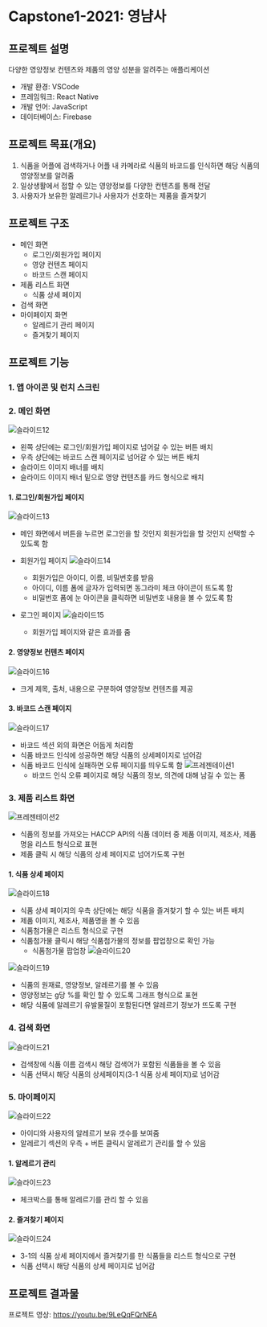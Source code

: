 # Capstone1-2021: 영냠사

## 프로젝트 설명 
다양한 영양정보 컨텐츠와 제품의 영양 성분을 알려주는 애플리케이션

- 개발 환경: VSCode
- 프레임워크: React Native
- 개발 언어:  JavaScript
- 데이터베이스: Firebase

## 프로젝트 목표(개요)
1) 식품을 어플에 검색하거나 어플 내 카메라로 식품의 바코드를 인식하면 해당 식품의 영양정보를 알려줌
2) 일상생활에서 접할 수 있는 영양정보를 다양한 컨텐츠를 통해 전달 
3) 사용자가 보유한 알레르기나 사용자가 선호하는 제품을 즐겨찾기

## 프로젝트 구조
- 메인 화면
  - 로그인/회원가입 페이지
  - 영양 컨텐츠 페이지
  - 바코드 스캔 페이지
- 제품 리스트 화면
  - 식품 상세 페이지
- 검색 화면 
- 마이페이지 화면
  - 알레르기 관리 페이지
  - 즐겨찾기 페이지

## 프로젝트 기능
### 1. 앱 아이콘 및 런치 스크린

### 2. 메인 화면
![슬라이드12](https://user-images.githubusercontent.com/76260153/145685721-b833e225-4e90-478e-b166-3cce1373a8a4.PNG)
- 왼쪽 상단에는 로그인/회원가입 페이지로 넘어갈 수 있는 버튼 배치
- 우측 상단에는 바코드 스캔 페이지로 넘어갈 수 있는 버튼 배치
- 슬라이드 이미지 배너를 배치
- 슬라이드 이미지 배너 밑으로 영양 컨텐츠를 카드 형식으로 배치

#### 1. 로그인/회원가입 페이지 
![슬라이드13](https://user-images.githubusercontent.com/76260153/145685782-85168c77-1900-46d9-8464-f8c1b59e9560.PNG)
- 메인 화면에서 버튼을 누르면 로그인을 할 것인지 회원가입을 할 것인지 선택할 수 있도록 함

- 회원가입 페이지
![슬라이드14](https://user-images.githubusercontent.com/76260153/145685802-faeee1d5-4fb5-4402-be49-6467088e6570.PNG)
  - 회원가입은 아이디, 이름, 비밀번호를 받음
  - 아이디, 이름 폼에 글자가 입력되면 동그라미 체크 아이콘이 뜨도록 함
  - 비밀번호 폼에 눈 아이콘을 클릭하면 비밀번호 내용을 볼 수 있도록 함

- 로그인 페이지
![슬라이드15](https://user-images.githubusercontent.com/76260153/145685836-48954c64-5bbb-4d01-a217-b8875f7405e0.PNG)
  - 회원가입 페이지와 같은 효과를 줌

#### 2. 영양정보 컨텐츠 페이지
![슬라이드16](https://user-images.githubusercontent.com/76260153/145685910-c1d8b74a-3306-4c2e-81d7-7dc72c8b9a27.PNG)
- 크게 제목, 출처, 내용으로 구분하여 영양정보 컨텐츠를 제공

#### 3. 바코드 스캔 페이지
![슬라이드17](https://user-images.githubusercontent.com/76260153/145685947-232ec609-2e2d-40e5-bb9e-a81c4e83def4.PNG)
- 바코드 섹션 외의 화면은 어둡게 처리함
- 식품 바코드 인식에 성공하면 해당 식품의 상세페이지로 넘어감
- 식품 바코드 인식에 실패하면 오류 페이지를 띄우도록 함 
![프레젠테이션1](https://user-images.githubusercontent.com/76260153/145686097-9cf69a29-7e35-4e50-ad72-1a8fb343d27e.png)
  - 바코드 인식 오류 페이지로 해당 식품의 정보, 의견에 대해 남길 수 있는 폼 

### 3. 제품 리스트 화면
![프레젠테이션2](https://user-images.githubusercontent.com/76260153/145686223-9c0e2f7a-fe91-4f70-9741-a84744f17600.png)
- 식품의 정보를 가져오는 HACCP API의 식품 데이터 중 제품 이미지, 제조사, 제품명을 리스트 형식으로 표현
- 제품 클릭 시 해당 식품의 상세 페이지로 넘어가도록 구현

#### 1. 식품 상세 페이지
![슬라이드18](https://user-images.githubusercontent.com/76260153/145686312-fa4d24c8-c7e1-4012-bb0d-d15b41cd4002.PNG)
- 식품 상세 페이지의 우측 상단에는 해당 식품을 즐겨찾기 할 수 있는 버튼 배치
- 제품 이미지, 제조사, 제품명을 볼 수 있음 
- 식품첨가물은 리스트 형식으로 구현
- 식품첨가물 클릭시 해당 식품첨가물의 정보를 팝업창으로 확인 가능
  - 식품첨가물 팝업창
    ![슬라이드20](https://user-images.githubusercontent.com/76260153/145686492-47e15cf1-96c4-4f61-a51a-4fa7329ac80a.PNG)
 
![슬라이드19](https://user-images.githubusercontent.com/76260153/145686535-9a1ad6a2-430b-421b-b05e-76cd1506e3b5.PNG)
- 식품의 원재료, 영양정보, 알레르기를 볼 수 있음
- 영양정보는 g당 %를 확인 할 수 있도록 그래프 형식으로 표현
- 해당 식품에 알레르기 유발물질이 포함된다면 알레르기 정보가 뜨도록 구현

### 4. 검색 화면
![슬라이드21](https://user-images.githubusercontent.com/76260153/145686633-3ce76a79-3791-4857-b945-d7b9d8e84adb.PNG)
- 검색창에 식품 이름 검색시 해당 검색어가 포함된 식품들을 볼 수 있음
- 식품 선택시 해당 식품의 상세페이지(3-1 식품 상세 페이지)로 넘어감

### 5. 마이페이지 
![슬라이드22](https://user-images.githubusercontent.com/76260153/145686698-b62f4b5f-a70e-4097-9628-f7cc73b94418.PNG)
- 아이디와 사용자의 알레르기 보유 갯수를 보여줌
- 알레르기 섹션의 우측 + 버튼 클릭시 알레르기 관리를 할 수 있음

#### 1. 알레르기 관리
![슬라이드23](https://user-images.githubusercontent.com/76260153/145686766-0080b53e-cc07-485b-b6b2-88d037167f48.PNG)
- 체크박스를 통해 알레르기를 관리 할 수 있음

#### 2. 즐겨찾기 페이지
![슬라이드24](https://user-images.githubusercontent.com/76260153/145686784-536e7bc3-9528-47f6-97ca-8375514c2c47.PNG)
- 3-1의 식품 상세 페이지에서 즐겨찾기를 한 식품들을 리스트 형식으로 구현
- 식품 선택시 해당 식품의 상세 페이지로 넘어감

## 프로젝트 결과물
프로젝트 영상: https://youtu.be/9LeQqFQrNEA

